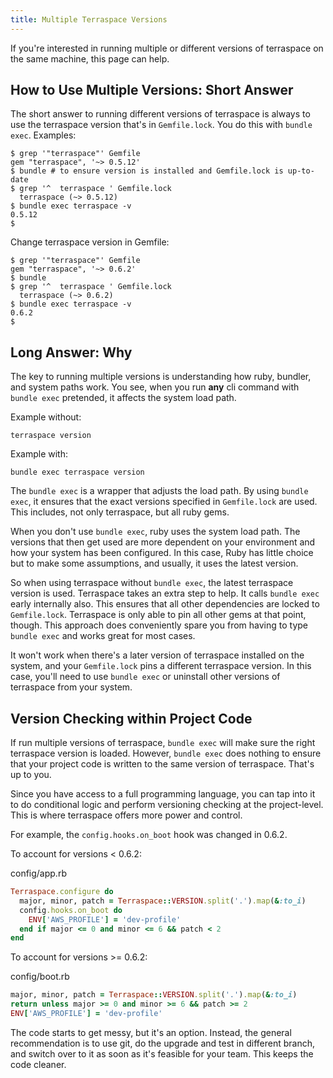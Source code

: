 ```yaml
---
title: Multiple Terraspace Versions
---
```


If you're interested in running multiple or different versions of terraspace on the same machine, this page can help.

## How to Use Multiple Versions: Short Answer

The short answer to running different versions of terraspace is always to use the terraspace version that's in `Gemfile.lock`. You do this with `bundle exec`. Examples:

    $ grep '"terraspace"' Gemfile
    gem "terraspace", '~> 0.5.12'
    $ bundle # to ensure version is installed and Gemfile.lock is up-to-date
    $ grep '^  terraspace ' Gemfile.lock
      terraspace (~> 0.5.12)
    $ bundle exec terraspace -v
    0.5.12
    $

Change terraspace version in Gemfile:

    $ grep '"terraspace"' Gemfile
    gem "terraspace", '~> 0.6.2'
    $ bundle
    $ grep '^  terraspace ' Gemfile.lock
      terraspace (~> 0.6.2)
    $ bundle exec terraspace -v
    0.6.2
    $

## Long Answer: Why

The key to running multiple versions is understanding how ruby, bundler, and system paths work. You see, when you run **any** cli command with `bundle exec` pretended, it affects the system load path.

Example without:

    terraspace version

Example with:

    bundle exec terraspace version

The `bundle exec` is a wrapper that adjusts the load path. By using `bundle exec`, it ensures that the exact versions specified in `Gemfile.lock` are used. This includes, not only terraspace, but all ruby gems.

When you don't use `bundle exec`, ruby uses the system load path. The versions that then get used are more dependent on your environment and how your system has been configured. In this case, Ruby has little choice but to make some assumptions, and usually, it uses the latest version.

So when using terraspace without `bundle exec`, the latest terraspace version is used. Terraspace takes an extra step to help. It calls `bundle exec` early internally also. This ensures that all other dependencies are locked to `Gemfile.lock`. Terraspace is only able to pin all other gems at that point, though. This approach does conveniently spare you from having to type `bundle exec` and works great for most cases.

It won't work when there's a later version of terraspace installed on the system, and your `Gemfile.lock` pins a different terraspace version. In this case, you'll need to use `bundle exec` or uninstall other versions of terraspace from your system.

## Version Checking within Project Code

If run multiple versions of terraspace, `bundle exec` will make sure the right terraspace version is loaded. However, `bundle exec` does nothing to ensure that your project code is written to the same version of terraspace. That's up to you.

Since you have access to a full programming language, you can tap into it to do conditional logic and perform versioning checking at the project-level.  This is where terraspace offers more power and control.

For example, the `config.hooks.on_boot` hook was changed in 0.6.2.

To account for versions < 0.6.2:

config/app.rb

```ruby
Terraspace.configure do
  major, minor, patch = Terraspace::VERSION.split('.').map(&:to_i)
  config.hooks.on_boot do
    ENV['AWS_PROFILE'] = 'dev-profile'
  end if major <= 0 and minor <= 6 && patch < 2
end
```

To account for versions >= 0.6.2:

config/boot.rb

```ruby
major, minor, patch = Terraspace::VERSION.split('.').map(&:to_i)
return unless major >= 0 and minor >= 6 && patch >= 2
ENV['AWS_PROFILE'] = 'dev-profile'
```

The code starts to get messy, but it's an option. Instead, the general recommendation is to use git, do the upgrade and test in different branch, and switch over to it as soon as it's feasible for your team. This keeps the code cleaner.

